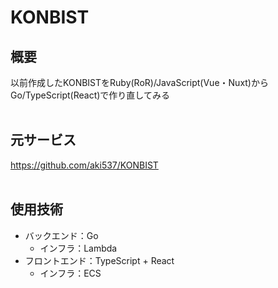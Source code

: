 # KONBIST
## 概要
以前作成したKONBISTをRuby(RoR)/JavaScript(Vue・Nuxt)からGo/TypeScript(React)で作り直してみる
<br>
<br>

## 元サービス
https://github.com/aki537/KONBIST
<br>
<br>

## 使用技術
* バックエンド：Go
    * インフラ：Lambda
* フロントエンド：TypeScript + React 
    * インフラ：ECS